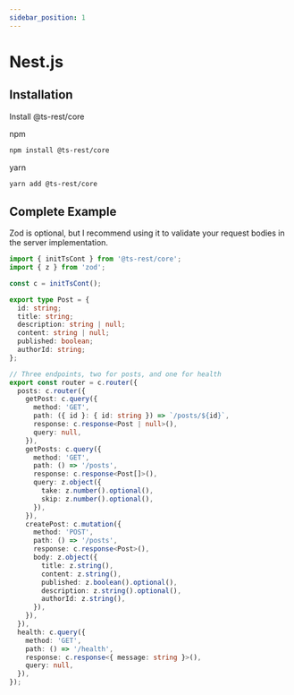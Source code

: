 ```yaml
---
sidebar_position: 1
---
```


# Nest.js

## Installation

Install @ts-rest/core

npm

```bash
npm install @ts-rest/core
```

yarn

```bash
yarn add @ts-rest/core
```

## Complete Example

Zod is optional, but I recommend using it to validate your request bodies in the server implementation.

```typescript
import { initTsCont } from '@ts-rest/core';
import { z } from 'zod';

const c = initTsCont();

export type Post = {
  id: string;
  title: string;
  description: string | null;
  content: string | null;
  published: boolean;
  authorId: string;
};

// Three endpoints, two for posts, and one for health
export const router = c.router({
  posts: c.router({
    getPost: c.query({
      method: 'GET',
      path: ({ id }: { id: string }) => `/posts/${id}`,
      response: c.response<Post | null>(),
      query: null,
    }),
    getPosts: c.query({
      method: 'GET',
      path: () => '/posts',
      response: c.response<Post[]>(),
      query: z.object({
        take: z.number().optional(),
        skip: z.number().optional(),
      }),
    }),
    createPost: c.mutation({
      method: 'POST',
      path: () => '/posts',
      response: c.response<Post>(),
      body: z.object({
        title: z.string(),
        content: z.string(),
        published: z.boolean().optional(),
        description: z.string().optional(),
        authorId: z.string(),
      }),
    }),
  }),
  health: c.query({
    method: 'GET',
    path: () => '/health',
    response: c.response<{ message: string }>(),
    query: null,
  }),
});
```
